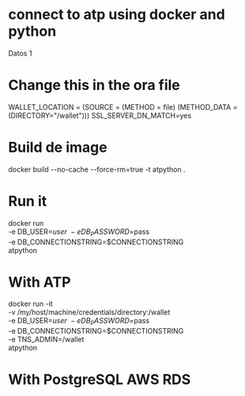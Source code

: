 # connect to atp using docker and python
Datos 1 

# Change this in the ora file
WALLET_LOCATION = (SOURCE = (METHOD = file) (METHOD_DATA = (DIRECTORY="/wallet")))
SSL_SERVER_DN_MATCH=yes

# Build de image 
docker build --no-cache --force-rm=true -t atpython .

# Run it 

docker run \
-e DB_USER=$user \
-e DB_PASSWORD=$pass \
-e DB_CONNECTIONSTRING=$CONNECTIONSTRING \
atpython

# With ATP 

docker run -it \
-v /my/host/machine/credentials/directory:/wallet \
-e DB_USER=$user \
-e DB_PASSWORD=$pass \
-e DB_CONNECTIONSTRING=$CONNECTIONSTRING \
-e TNS_ADMIN=/wallet \
atpython

# With PostgreSQL AWS RDS
